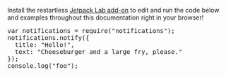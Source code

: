 <div class="jetpack-lab-hide-when-installed">
  <p>
    Install the restartless <a href="">Jetpack Lab add-on</a> to edit and run
    the code below and examples throughout this documentation right in your
    browser!
  </p>
</div>

<pre class="jetpack-lab-code">
var notifications = require("notifications");
notifications.notify({
  title: "Hello!",
  text: "Cheeseburger and a large fry, please."
});
console.log("foo");
</pre>
